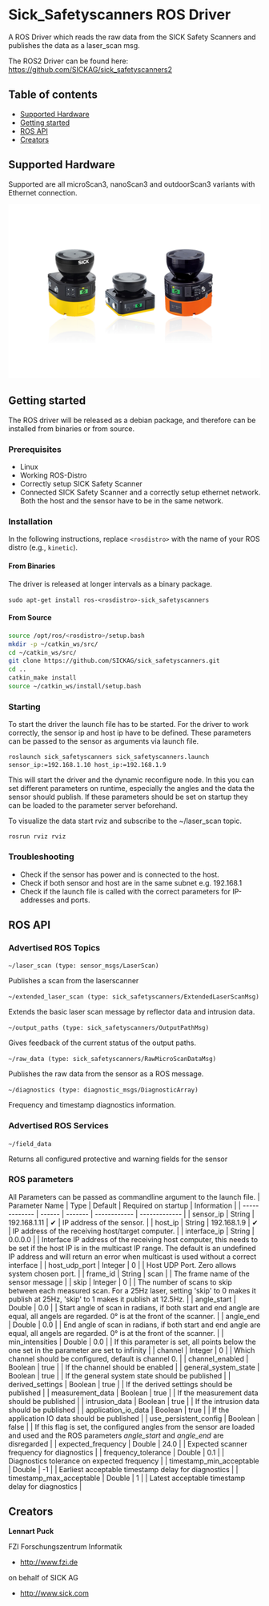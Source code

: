 # Sick_Safetyscanners ROS Driver

A ROS Driver which reads the raw data from the SICK Safety Scanners and publishes the data as a laser_scan msg.

The ROS2 Driver can be found here: https://github.com/SICKAG/sick_safetyscanners2

## Table of contents

- [Supported Hardware](#supported-hardware)
- [Getting started](#getting-started)
- [ROS API](#ros-api)
- [Creators](#creators)


## Supported Hardware

Supported are all microScan3, nanoScan3 and outdoorScan3 variants with Ethernet connection.

![ ](docs/images/safetyscanners.png  "Sick Safetyscanner Family")



## Getting started

The ROS driver will be released as a debian package, and therefore can be installed from binaries or from source.

### Prerequisites

* Linux
* Working ROS-Distro
* Correctly setup SICK Safety Scanner
* Connected SICK Safety Scanner and a correctly setup ethernet network. Both the host and the sensor have to be in the same network.

### Installation

In the following instructions, replace `<rosdistro>` with the name of your ROS distro (e.g., `kinetic`).

#### From Binaries

The driver is released at longer intervals as a binary package. 

`sudo apt-get install ros-<rosdistro>-sick_safetyscanners`


#### From Source

```bash
source /opt/ros/<rosdistro>/setup.bash
mkdir -p ~/catkin_ws/src/
cd ~/catkin_ws/src/
git clone https://github.com/SICKAG/sick_safetyscanners.git
cd ..
catkin_make install
source ~/catkin_ws/install/setup.bash
```

### Starting

To start the driver the launch file has to be started. For the driver to work correctly, the sensor ip and host ip have to be defined. These parameters can be passed to the sensor as arguments via launch file.

```
roslaunch sick_safetyscanners sick_safetyscanners.launch sensor_ip:=192.168.1.10 host_ip:=192.168.1.9
```

This will start the driver and the dynamic reconfigure node. In this you can set different parameters on runtime, especially the angles and the data the sensor should publish. If these parameters should be set on startup they can be loaded to the parameter server beforehand.

To visualize the data start rviz and subscribe to the ~/laser_scan topic.

```
rosrun rviz rviz 
```

### Troubleshooting

* Check if the sensor has power and is connected to the host.
* Check if both sensor and host are in the same subnet e.g. 192.168.1
* Check if the launch file is called with the correct parameters for IP-addresses and ports.

## ROS API



### Advertised ROS Topics


`
~/laser_scan (type: sensor_msgs/LaserScan)
`

Publishes a scan from the laserscanner

`
~/extended_laser_scan (type: sick_safetyscanners/ExtendedLaserScanMsg)
`

Extends the basic laser scan message by reflector data and intrusion data.

`
~/output_paths (type: sick_safetyscanners/OutputPathMsg)
`

Gives feedback of the current status of the output paths.


`
~/raw_data (type: sick_safetyscanners/RawMicroScanDataMsg)
`

Publishes the raw data from the sensor as a ROS message.

`
~/diagnostics (type: diagnostic_msgs/DiagnosticArray)
`

Frequency and timestamp diagnostics information.

### Advertised ROS Services

`
~/field_data
`

Returns all configured protective and warning fields for the sensor


### ROS parameters

All Parameters can be passed as commandline argument to the launch file.
| Parameter Name           | Type    | Default      | Required on startup | Information                                                                                                                                                                                                                                   |
| -------------            | ------  | -------      | ------------        | -------------                                                                                                                                                                                                                                 |
| sensor_ip                | String  | 192.168.1.11 | ✔                   | IP address of the sensor.                                                                                                                                                                                                                     |
| host_ip                  | String  | 192.168.1.9  | ✔                   | IP address of the receiving host/target computer.                                                                                                                                                                                             |
| interface_ip             | String  | 0.0.0.0      |                     | Interface IP address of the receiving host computer, this needs to be set if the host IP is in the multicast IP range. The default is an undefined IP address and will return an error when multicast is used without a correct interface     |
| host_udp_port            | Integer | 0            |                     | Host UDP Port. Zero allows system chosen port.                                                                                                                                                                                                |
| frame_id                 | String  | scan         |                     | The frame name of the sensor message                                                                                                                                                                                                          |
| skip                     | Integer | 0            |                     | The number of scans to skip between each measured scan.  For a 25Hz laser, setting 'skip' to 0 makes it publish at 25Hz, 'skip' to 1 makes it publish at 12.5Hz.                                                                              |
| angle_start              | Double  | 0.0          |                     | Start angle of scan in radians, if both start and end angle are equal, all angels are regarded.  0° is at the front of the scanner.                                                                                                           |
| angle_end                | Double  | 0.0          |                     | End angle of scan in radians, if both start and end angle are equal, all angels are regarded.  0° is at the front of the scanner.                                                                                                             |
| min_intensities          | Double  | 0.0          |                     | If this parameter is set, all points below the one set in the parameter are set to infinity                                                                                                                                                   |
| channel                  | Integer | 0            |                     | Which channel should be configured, default is channel 0.                                                                                                                                                                                     |
| channel_enabled          | Boolean | true         |                     | If the channel should be enabled                                                                                                                                                                                                              |
| general_system_state     | Boolean | true         |                     | If the general system state should be published                                                                                                                                                                                               |
| derived_settings         | Boolean | true         |                     | If the derived settings should be published                                                                                                                                                                                                   |
| measurement_data         | Boolean | true         |                     | If the measurement data should be published                                                                                                                                                                                                   |
| intrusion_data           | Boolean | true         |                     | If the intrusion data should be published                                                                                                                                                                                                     |
| application_io_data      | Boolean | true         |                     | If the application IO data should be published                                                                                                                                                                                                |
| use_persistent_config    | Boolean | false        |                     | If this flag is set, the configured angles from the sensor are loaded and used and the ROS parameters *angle_start* and *angle_end* are disregarded                                                                                           |
| expected_frequency       | Double  | 24.0         |                     | Expected scanner frequency for diagnostics                                                                                                                                                                                                    |
| frequency_tolerance      | Double  | 0.1          |                     | Diagnostics tolerance on expected frequency                                                                                                                                                                                                   |
| timestamp_min_acceptable | Double  | -1           |                     | Earliest acceptable timestamp delay for diagnostics                                                                                                                                                                                           |
| timestamp_max_acceptable | Double  | 1            |                     | Latest acceptable timestamp delay for diagnostics                                                                                                                                                                                             |

## Creators

**Lennart Puck** 

FZI Forschungszentrum Informatik


- <http://www.fzi.de>

on behalf of SICK AG 

- <http://www.sick.com>




